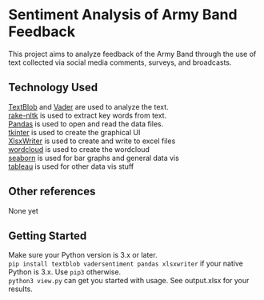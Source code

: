 # Sentiment Analysis of Army Band Feedback

This project aims to analyze feedback of the Army Band through the use of text collected via social media comments, surveys, and broadcasts.

## Technology Used
[TextBlob](https://textblob.readthedocs.io/en/dev/) and [Vader](https://github.com/cjhutto/vaderSentiment) are used to analyze the text.  
[rake-nltk](https://github.com/csurfer/rake-nltk) is used to extract key words from text.  
[Pandas](https://pandas.pydata.org/) is used to open and read the data files.  
[tkinter](https://docs.python.org/3/library/tkinter.html) is used to create the graphical UI  
[XlsxWriter](https://xlsxwriter.readthedocs.io/) is used to create and write to excel files  
[wordcloud](https://github.com/amueller/word_cloud) is used to create the wordcloud  
[seaborn](https://seaborn.pydata.org/#) is used for bar graphs and general data vis  
[tableau](https://www.tableau.com/) is used for other data vis stuff  

## Other references
None yet

## Getting Started
Make sure your Python version is 3.x or later.  
`pip install textblob vadersentiment pandas xlsxwriter` if your native Python is 3.x. Use `pip3` otherwise.  
`python3 view.py` can get you started with usage. See output.xlsx for your results.
